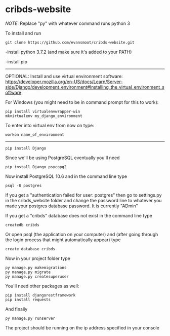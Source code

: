 # cribds-website
*NOTE*: Replace "py" with whatever command runs python 3

To install and run
```
git clone https://github.com/evansmoot/cribds-website.git
```
-install python 3.7.2 (and make sure it's added to your PATH)

-install pip

---
OPTIONAL: Install and use virtual environment software:
https://developer.mozilla.org/en-US/docs/Learn/Server-side/Django/development_environment#Installing_the_virtual_environment_software

For Windows (you might need to be in command prompt for this to work):
```
pip install virtualenvwrapper-win
mkvirtualenv my_django_environment
```
To enter into virtual env from now on type:
```
workon name_of_environment
```
---

```
pip install Django
```
Since we'll be using PostgreSQL eventually you'll need
```
pip install Django psycopg2
```
Now install PostgreSQL 10.6 and in the command line type
```
psql -U postgres
```
If you get a "authentication failed for user: postgres" then go to settings.py in the cribds_website folder and change the password line to whatever you made your postgres database password. It is currently "ADmin"

If you get a "cribds" database does not exist in the command line type
```
createdb cribds
```
Or open psql (the application on your computer) and (after going through the login process that might automatically appear) type
```
create database cribds
```
Now in your project folder type
```
py manage.py makemigrations
py manage.py migrate
py manage.py createsuperuser
```
You'll need other packages as well:
```
pip install djangorestframework
pip install requests
```
And finally
```
py manage.py runserver
```

The project should be running on the ip address specified in your console
